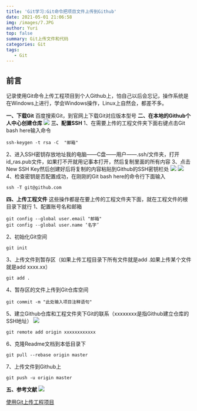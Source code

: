 ```yaml
---
title: 'Git学习:Git命令把项目文件上传到Github'
date: 2021-05-01 21:06:58
img: /images/7.JPG
author: Yuri
top: false
summary: Git上传文件和代码
categories: Git
tags: 
   - Git
---
```

## 前言
记录使用Git命令上传工程项目到个人Github上，怕自己以后会忘记，操作系统是在Windows上进行，学会Windows操作，Linux上自然会，都差不多。

**一、下载Git**
百度搜索Git，到官网上下载Git对应版本型号
**二、在本地的Github个人中心创建仓库**
![](https://img-blog.csdnimg.cn/20200721230532710.png?x-oss-process=image/watermark,type_ZmFuZ3poZW5naGVpdGk,shadow_10,text_aHR0cHM6Ly9ibG9nLmNzZG4ubmV0L3FxXzQzNzExNjk3,size_16,color_FFFFFF,t_70)
**三、配置SSH**
1、在需要上传的工程文件夹下面右键点击Git bash here输入命令

```
ssh-keygen -t rsa -C  "邮箱" 
```
2、进入SSH密钥存放地址我的电脑——C盘——用户——.ssh/文件夹，打开id_ras.pub文件，如果打不开就用记事本打开，然后复制里面的所有内容
3、点击New SSH Key然后创建好后将复制的内容粘贴到Github的SSH密钥栏处
![](https://img-blog.csdnimg.cn/20200721231037327.png)
![](https://img-blog.csdnimg.cn/20200721231129993.png?x-oss-process=image/watermark,type_ZmFuZ3poZW5naGVpdGk,shadow_10,text_aHR0cHM6Ly9ibG9nLmNzZG4ubmV0L3FxXzQzNzExNjk3,size_16,color_FFFFFF,t_70)
4、检查密钥是否配置成功，在刚刚的Git bash here的命令行下面输入

```
ssh -T git@github.com
```
**四、上传工程文件**
这些操作都是在要上传的工程文件夹下面，就在工程文件的根目录下就行
1、配置账号名和邮箱

```
git config --global user.email "邮箱"
git config --global user.name ‘名字’
```
2、初始化Git空间

```
git init
```
3、上传文件到暂存区（如果上传工程目录下所有文件就是add .如果上传某个文件就是add xxxx.xx）

```
git add .
```
4、暂存区的文件上传到Git仓库空间

```
git commit -m "此处输入项目注释语句"
```
5、建立Github仓库和工程文件夹下Git的联系（xxxxxxxx是指Github建立仓库的SSH地址）
![](https://img-blog.csdnimg.cn/20200721231902883.png?x-oss-process=image/watermark,type_ZmFuZ3poZW5naGVpdGk,shadow_10,text_aHR0cHM6Ly9ibG9nLmNzZG4ubmV0L3FxXzQzNzExNjk3,size_16,color_FFFFFF,t_70)


```
git remote add origin xxxxxxxxxxxx
```
6、克隆Readme文档到本低目录下

```
git pull --rebase origin master
```
7、上传文件到Github上

```
git push -u origin master
```
**五、参考文献**
![](https://img-blog.csdnimg.cn/20200930163208745.png?x-oss-process=image/watermark,type_ZmFuZ3poZW5naGVpdGk,shadow_10,text_aHR0cHM6Ly9ibG9nLmNzZG4ubmV0L3FxXzQzNzExNjk3,size_16,color_FFFFFF,t_70#pic_center)

[使用Git上传工程项目](https://www.cnblogs.com/Amywj/p/13219108.html)


